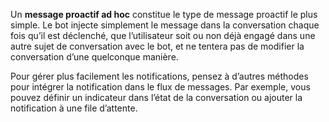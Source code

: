 Un **message proactif ad hoc** constitue le type de message proactif le plus simple.
Le bot injecte simplement le message dans la conversation chaque fois qu’il est déclenché, que l’utilisateur soit ou non déjà engagé dans une autre sujet de conversation avec le bot, et ne tentera pas de modifier la conversation d’une quelconque manière.

Pour gérer plus facilement les notifications, pensez à d’autres méthodes pour intégrer la notification dans le flux de messages. Par exemple, vous pouvez définir un indicateur dans l’état de la conversation ou ajouter la notification à une file d’attente.

<!--Snip
A **dialog-based proactive message** is more complex than an ad hoc proactive message. 
Before it can inject this type of proactive message into the conversation, 
the bot must identify the context of the existing conversation and decide how (or if)
it will resume that conversation after the message interrupts. 

For example, consider a bot that needs to initiate a survey at a given point in time. 
When that time arrives, the bot stops the existing conversation with the user and 
redirects the user to a `SurveyDialog`. 
The `SurveyDialog` is added to the top of the dialog stack and takes control of the conversation. 
When the user finishes all required tasks at the `SurveyDialog`, the `SurveyDialog` closes,
 returning control to the previous dialog, where the user can continue with the prior topic of conversation.

A dialog-based proactive message is more than just simple notification. 
In sending the notification, the bot changes the topic of the existing conversation. 
It then must decide whether to resume that conversation later, or to abandon that conversation altogether by resetting the dialog stack. 
/Snip-->